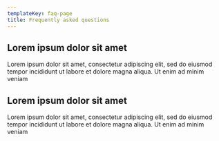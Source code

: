 ```yaml
---
templateKey: faq-page
title: Frequently asked questions
---
```

## **Lorem ipsum dolor sit amet**

Lorem ipsum dolor sit amet, consectetur adipiscing elit, sed do eiusmod tempor incididunt ut labore et dolore magna aliqua. Ut enim ad minim veniam

## **Lorem ipsum dolor sit amet**

Lorem ipsum dolor sit amet, consectetur adipiscing elit, sed do eiusmod tempor incididunt ut labore et dolore magna aliqua. Ut enim ad minim veniam
